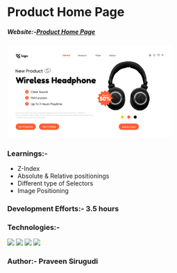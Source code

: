 # Product Home Page

##### Website:-[Product Home Page](https://venerable-liger-e67d54.netlify.app/)


<img src="https://github.com/sirugudipraveen3637/ProductHomePage_7/blob/main/7.png" height="50%" width="75%"/>


### Learnings:-

  
  - Z-Index
  - Absolute & Relative positionings
  - Different type of Selectors
  - Image Positioning
  
### Development Efforts:- 3.5 hours
  
### Technologies:-
<span>
<img src="https://img.shields.io/badge/html5%20-%23E34F26.svg?&style=for-the-badge&logo=html5&logoColor=white"/>
<img src="https://img.shields.io/badge/css3%20-%231572B6.svg?&style=for-the-badge&logo=css3&logoColor=white"/>
<img src="https://img.shields.io/badge/git%20-%23404d59.svg?&style=for-the-badge&logo=git&logoColor=white"/>
<img src="https://img.shields.io/badge/github%20-%23121011.svg?&style=for-the-badge&logo=github&logoColor=white"/>
</span>


### Author:- <b>Praveen Sirugudi<b>


